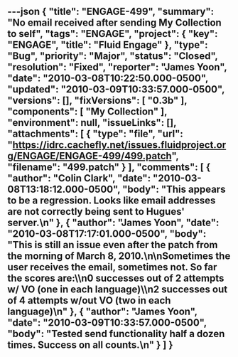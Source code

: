 ---json
{
  "title": "ENGAGE-499",
  "summary": "No email received after sending My Collection to self",
  "tags": "ENGAGE",
  "project": {
    "key": "ENGAGE",
    "title": "Fluid Engage"
  },
  "type": "Bug",
  "priority": "Major",
  "status": "Closed",
  "resolution": "Fixed",
  "reporter": "James Yoon",
  "date": "2010-03-08T10:22:50.000-0500",
  "updated": "2010-03-09T10:33:57.000-0500",
  "versions": [],
  "fixVersions": [
    "0.3b"
  ],
  "components": [
    "My Collection"
  ],
  "environment": null,
  "issueLinks": [],
  "attachments": [
    {
      "type": "file",
      "url": "https://idrc.cachefly.net/issues.fluidproject.org/ENGAGE/ENGAGE-499/499.patch",
      "filename": "499.patch"
    }
  ],
  "comments": [
    {
      "author": "Colin Clark",
      "date": "2010-03-08T13:18:12.000-0500",
      "body": "This appears to be a regression. Looks like email addresses are not correctly being sent to Hugues' server.\n"
    },
    {
      "author": "James Yoon",
      "date": "2010-03-08T17:17:01.000-0500",
      "body": "This is still an issue even after the patch from the morning of March 8, 2010.\n\nSometimes the user receives the email, sometimes not. So far the scores are:\\\n0 successes out of 2 attempts w/ VO (one in each language)\\\n2 successes out of 4 attempts w/out VO (two in each language)\n"
    },
    {
      "author": "James Yoon",
      "date": "2010-03-09T10:33:57.000-0500",
      "body": "Tested send functionality half a dozen times. Success on all counts.\n"
    }
  ]
}
---

        